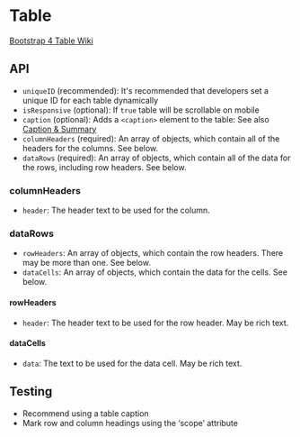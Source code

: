 # Table

[Bootstrap 4 Table Wiki](https://getbootstrap.com/docs/4.6/content/tables/)

## API
* `uniqueID` (recommended): It's recommended that developers set a unique ID for each table dynamically
* `isResponsive` (optional): If `true` table will be scrollable on mobile
* `caption` (optional): Adds a `<caption>` element to the table: See also [Caption & Summary](https://www.w3.org/WAI/tutorials/tables/caption-summary/) 
* `columnHeaders` (required): An array of objects, which contain all of the headers for the columns. See below.
* `dataRows` (required): An array of objects, which contain all of the data for the rows, including row headers. See below.

### columnHeaders
* `header`: The header text to be used for the column.

### dataRows
* `rowHeaders`: An array of objects, which contain the row headers. There may be more than one. See below.
* `dataCells`: An array of objects, which contain the data for the cells. See below.

#### rowHeaders
* `header`: The header text to be used for the row header. May be rich text.

#### dataCells
* `data`: The text to be used for the data cell. May be rich text.

## Testing
* Recommend using a table caption
* Mark row and column headings using the ‘scope’ attribute

